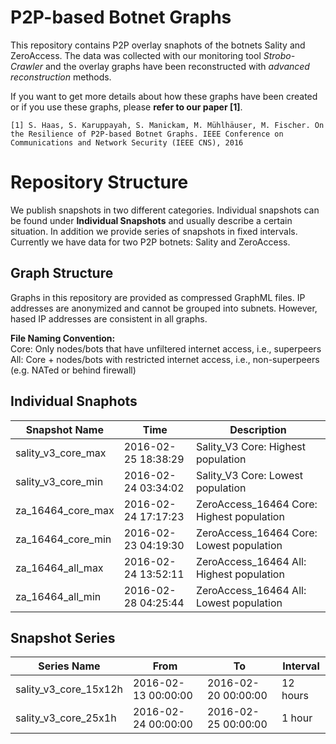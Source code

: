 # P2P-based Botnet Graphs
This repository contains P2P overlay snaphots of the botnets Sality and ZeroAccess. The data was collected with our monitoring tool *Strobo-Crawler* and the overlay graphs have been reconstructed with *advanced reconstruction* methods.

If you want to get more details about how these graphs have been created or if you use these graphs, please **refer to our paper [1]**.

```
[1] S. Haas, S. Karuppayah, S. Manickam, M. Mühlhäuser, M. Fischer. On the Resilience of P2P-based Botnet Graphs. IEEE Conference on Communications and Network Security (IEEE CNS), 2016
```

# Repository Structure
We publish snapshots in two different categories. Individual snapshots can be found under **Individual Snapshots** and usually describe a certain situation. In addition we provide series of snapshots in fixed intervals.
Currently we have data for two P2P botnets: Sality and ZeroAccess.
## Graph Structure
Graphs in this repository are provided as compressed GraphML files. IP addresses are anonymized and cannot be grouped into subnets. However, hased IP addresses are consistent in all graphs.

**File Naming Convention:**  
Core: Only nodes/bots that have unfiltered internet access, i.e., superpeers  
All: Core + nodes/bots with restricted internet access, i.e., non-superpeers (e.g. NATed or behind firewall)

## Individual Snaphots
Snapshot Name | Time | Description
-------------------|--------|-----------------
sality_v3_core_max | 2016-02-25 18:38:29 | Sality_V3 Core: Highest population
sality_v3_core_min | 2016-02-24 03:34:02 | Sality_V3 Core: Lowest population
za_16464_core_max | 2016-02-24 17:17:23 | ZeroAccess_16464 Core: Highest population
za_16464_core_min | 2016-02-23 04:19:30 | ZeroAccess_16464 Core: Lowest population
za_16464_all_max | 2016-02-24 13:52:11 | ZeroAccess_16464 All: Highest population
za_16464_all_min | 2016-02-28 04:25:44 | ZeroAccess_16464 All: Lowest population
 
## Snapshot Series
Series Name | From | To | Interval
------------------|---------|-----|------------
 sality_v3_core_15x12h | 2016-02-13 00:00:00 | 2016-02-20 00:00:00 | 12 hours
 sality_v3_core_25x1h | 2016-02-24 00:00:00 | 2016-02-25 00:00:00 | 1 hour
